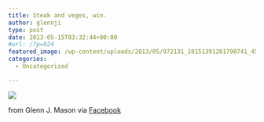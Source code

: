 ```yaml
---
title: Steak and veges, win.
author: glennji
type: post
date: 2013-05-15T03:32:44+00:00
#url: /?p=924
featured_image: /wp-content/uploads/2013/05/972131_10151391201790741_453629697_n.jpg
categories:
  - Uncategorized

---
```

<div>
  <img src='/wp-content/uploads/2013/05/972131_10151391201790741_453629697_n.jpg' style='max-width:600px;' /></p> 
  
  <div>
    from Glenn J. Mason via <a href="http://www.facebook.com/photo.php?fbid=10151391201790741&#038;set=a.10150907445480741.408542.551785740&#038;type=1">Facebook</a>
  </div>
</div>
